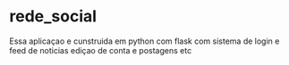 # rede_social
 Essa aplicaçao e cunstruida em python com flask com sistema de login e feed de noticias ediçao de conta e postagens etc
